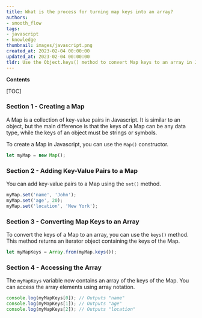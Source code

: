 ```yaml
---
title: What is the process for turning map keys into an array?
authors:
- smooth_flow
tags:
- javascript
- knowledge
thumbnail: images/javascript.png
created_at: 2023-02-04 00:00:00
updated_at: 2023-02-04 00:00:00
tldr: Use the Object.keys() method to convert Map keys to an array in Javascript.
---
```


**Contents**

[TOC]

### Section 1 - Creating a Map

A Map is a collection of key-value pairs in Javascript. It is similar to an object, but the main difference is that the keys of a Map can be any data type, while the keys of an object must be strings or symbols.

To create a Map in Javascript, you can use the `Map()` constructor.

```javascript
let myMap = new Map();
```

### Section 2 - Adding Key-Value Pairs to a Map

You can add key-value pairs to a Map using the `set()` method.

```javascript
myMap.set('name', 'John');
myMap.set('age', 20);
myMap.set('location', 'New York');
```

### Section 3 - Converting Map Keys to an Array

To convert the keys of a Map to an array, you can use the `keys()` method. This method returns an iterator object containing the keys of the Map.

```javascript
let myMapKeys = Array.from(myMap.keys());
```

### Section 4 - Accessing the Array

The `myMapKeys` variable now contains an array of the keys of the Map. You can access the array elements using array notation.

```javascript
console.log(myMapKeys[0]); // Outputs "name"
console.log(myMapKeys[1]); // Outputs "age"
console.log(myMapKeys[2]); // Outputs "location"
```
